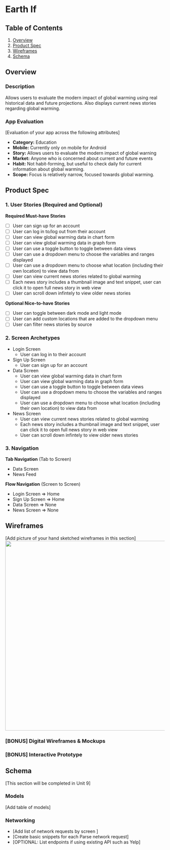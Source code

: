 # Earth If

## Table of Contents
1. [Overview](#Overview)
1. [Product Spec](#Product-Spec)
1. [Wireframes](#Wireframes)
2. [Schema](#Schema)

## Overview
### Description
Allows users to evaluate the modern impact of global warming using real historical data and future projections. Also displays current news stories regarding global warming.

### App Evaluation
[Evaluation of your app across the following attributes]
- **Category:** Education
- **Mobile:** Currently only on mobile for Android
- **Story:** Allows users to evaluate the modern impact of global warning
- **Market:** Anyone who is concerned about current and future events
- **Habit:** Not habit-forming, but useful to check daily for current information about global warming.
- **Scope:** Focus is relatively narrow, focused towards global warming.

## Product Spec

### 1. User Stories (Required and Optional)

**Required Must-have Stories**

* [ ] User can sign up for an account
* [ ] User can log in to/log out from their account
* [ ] User can view global warming data in chart form
* [ ] User can view global warming data in graph form
* [ ] User can use a toggle button to toggle between data views
* [ ] User can use a dropdown menu to choose the variables and ranges displayed
* [ ] User can use a dropdown menu to choose what location (including their own location) to view data from
* [ ] User can view current news stories related to global warming
* [ ] Each news story includes a thumbnail image and text snippet, user can click it to open full news story in web view
* [ ] User can scroll down infintely to view older news stories

**Optional Nice-to-have Stories**

* [ ] User can toggle between dark mode and light mode
* [ ] User can add custom locations that are added to the dropdown menu
* [ ] User can filter news stories by source

### 2. Screen Archetypes

* Login Screen
   * User can log in to their account
* Sign Up Screen
   * User can sign up for an account
* Data Screen
   * User can view global warming data in chart form
   * User can view global warming data in graph form
   * User can use a toggle button to toggle between data views
   * User can use a dropdown menu to choose the variables and ranges displayed
   * User can use a dropdown menu to choose what location (including their own location) to view data from
* News Screen
   * User can view current news stories related to global warming
   * Each news story includes a thumbnail image and text snippet, user can click it to open full news story in web view
   * User can scroll down infintely to view older news stories

### 3. Navigation

**Tab Navigation** (Tab to Screen)

* Data Screen
* News Feed

**Flow Navigation** (Screen to Screen)

* Login Screen
   => Home
* Sign Up Screen
   => Home
* Data Screen
   => None
* News Screen
   => None

## Wireframes
[Add picture of your hand sketched wireframes in this section]
<img src="YOUR_WIREFRAME_IMAGE_URL" width=600>

### [BONUS] Digital Wireframes & Mockups

### [BONUS] Interactive Prototype

## Schema 
[This section will be completed in Unit 9]
### Models
[Add table of models]
### Networking
- [Add list of network requests by screen ]
- [Create basic snippets for each Parse network request]
- [OPTIONAL: List endpoints if using existing API such as Yelp]
